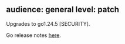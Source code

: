 audience: general
level: patch
---
Upgrades to go1.24.5 [SECURITY].

Go release notes [here](https://go.dev/doc/devel/release#go1.24.5).
